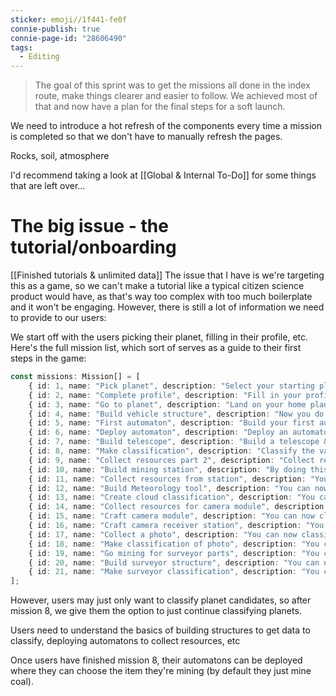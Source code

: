 ```yaml
---
sticker: emoji//1f441-fe0f
connie-publish: true
connie-page-id: "28606490"
tags:
  - Editing
---
```

> The goal of this sprint was to get the missions all done in the index route, make things clearer and easier to follow. We achieved most of that and now have a plan for the final steps for a soft launch.

We need to introduce a hot refresh of the components every time a mission is completed so that we don't have to manually refresh the pages.

Rocks, soil, atmosphere

I'd recommend taking a look at [[Global & Internal To-Do]] for some things that are left over...

# The big issue - the tutorial/onboarding
[[Finished tutorials & unlimited data]]
The issue that I have is we're targeting this as a game, so we can't make a tutorial like a typical citizen science product would have, as that's way too complex with too much boilerplate and it won't be engaging. However, there is still a lot of information we need to provide to our users:

We start off with the users picking their planet, filling in their profile, etc.
Here's the full mission list, which sort of serves as a guide to their first steps in the game:

```ts
const missions: Mission[] = [
    { id: 1, name: "Pick planet", description: "Select your starting planet", rewards: [29] }, // Possibly the user should get something, but really they're already getting a planet, so... | After further consideration for the order of missions, I think that giving the spaceship and then the rover will be a good option
    { id: 2, name: "Complete profile", description: "Fill in your profile data", rewards: [22] }, // Give them a rover/automaton without a location, we'll create a button that keeps track of the item that was created and show the user an option to "place" un-locationised items/structures
    { id: 3, name: "Go to planet", description: "Land on your home planet", rewards: [12] }, // Empty/stub mission, purely to determine if the user visits their planet. | Will give the user a base telescope.
    { id: 4, name: "Build vehicle structure", description: "Now you do this, you'll be able to create automatons", rewards: [] }, // Empty/stub mission, purely for the user to make the Vehicle Structure. Will give them an automaton, however, as we currently don't have a crafting recipe for it. Actually, we don't need to do this, as the first automaton is always fee (see Automaton.tsx)
    { id: 5, name: "First automaton", description: "Build your first automaton to explore your planet", rewards: [13, 13, 13, 16, 16] }, // Give them the resources required to build the Telescope Signal Receiver
    { id: 6, name: "Deploy automaton", description: "Deploy an automaton for the first time", rewards: [13, 13, 15]}, // User will receive the components required to build item id 14, as well as whatever the automaton finds
    { id: 7, name: "Build telescope", description: "Build a telescope & subsequent modules to learn more about your planet", rewards: [13]}, // Meaningless/stub reward
    { id: 8, name: "Make classification", description: "Classify the validity of your planet by looking at your TIC ID", rewards: [13, 13, 13, 16] ,}, // Gives the user the constituent parts to make a surveyor module for their telescope
    { id: 9, name: "Collect resources part 2", description: "Collect resources to build your mining station", rewards: [13]},
    { id: 10, name: "Build mining station", description: "By doing this you can now collect omega resources", rewards: []}, // Not included
    { id: 11, name: "Collect resources from station", description: "You can now build your cloud-spotting telescope!", rewards: []},
    { id: 12, name: "Build Meteorology tool", description: "You can now classify clouds on your planet!", rewards: []},
    { id: 13, name: "Create cloud classification", description: "You can now classify clouds on your planet!", rewards: []},
    { id: 14, name: "Collect resources for camera module", description: "You can now classify clouds on your planet!", rewards: []},
    { id: 15, name: "Craft camera module", description: "You can now classify clouds on your planet!", rewards: []}, // Not included
    { id: 16, name: "Craft camera receiver station", description: "You can now classify clouds on your planet!", rewards: []}, // Not included
    { id: 17, name: "Collect a photo", description: "You can now classify clouds on your planet!", rewards: []},
    { id: 18, name: "Make classification of photo", description: "You can now classify clouds on your planet!", rewards: []},
    { id: 19, name: "Go mining for surveyor parts", description: "You can now classify clouds on your planet!", rewards: []}, // Not included
    { id: 20, name: "Build surveyor structure", description: "You can now classify clouds on your planet!", rewards: []}, // Not included
    { id: 21, name: "Make surveyor classification", description: "You can now classify clouds on your planet!", rewards: []},
];
```

However, users may just only want to classify planet candidates, so after mission 8, we give them the option to just continue classifying planets.

Users need to understand the basics of building structures to get data to classify, deploying automatons to collect resources, etc

Once users have finished mission 8, their automatons can be deployed where they can choose the item they're mining (by default they just mine coal).
